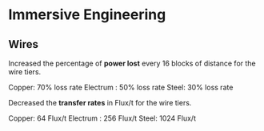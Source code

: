 # Immersive Engineering

## Wires

Increased the percentage of **power lost** every 16 blocks of distance for the wire tiers.

Copper: 70% loss rate
Electrum : 50% loss rate
Steel: 30% loss rate

Decreased the **transfer rates** in Flux/t for the wire tiers.

Copper: 64 Flux/t
Electrum : 256 Flux/t
Steel: 1024 Flux/t
